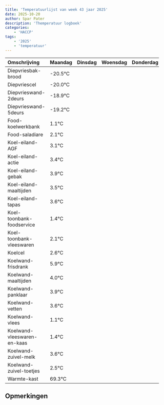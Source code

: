 ```yaml
---
title: 'Temperatuurlijst van week 43 jaar 2025'
date: 2025-10-20
author: Spar Pater
description: 'Themperatuur logboek'
categories:
    - 'HACCP'
tags:
    - '2025'
    - 'temperatuur'
---
```

|Omschrijving|Maandag|Dinsdag|Woensdag|Donderdag|Vrijdag|Zaterdag|Zondag|
|:---|:---|:---|:---|:---|:---|:---|:---|
|Diepvriesbak-brood|-20.5°C| | | | | | |
|Diepvriescel|-20.0°C| | | | | | |
|Diepvrieswand-2deurs|-18.9°C| | | | | | |
|Diepvrieswand-5deurs|-19.2°C| | | | | | |
|Food-koelwerkbank|1.1°C| | | | | | |
|Food-saladiare|2.1°C| | | | | | |
|Koel-eiland-AGF|3.1°C| | | | | | |
|Koel-eiland-actie|3.4°C| | | | | | |
|Koel-eiland-gebak|3.9°C| | | | | | |
|Koel-eiland-maaltijden|3.5°C| | | | | | |
|Koel-eiland-tapas|3.6°C| | | | | | |
|Koel-toonbank-foodservice|1.4°C| | | | | | |
|Koel-toonbank-vleeswaren|2.1°C| | | | | | |
|Koelcel|2.6°C| | | | | | |
|Koelwand-frisdrank|5.9°C| | | | | | |
|Koelwand-maaltijden|4.0°C| | | | | | |
|Koelwand-panklaar|3.9°C| | | | | | |
|Koelwand-vetten|3.6°C| | | | | | |
|Koelwand-vlees|1.1°C| | | | | | |
|Koelwand-vleeswaren-en-kaas|1.4°C| | | | | | |
|Koelwand-zuivel-melk|3.6°C| | | | | | |
|Koelwand-zuivel-toetjes|2.5°C| | | | | | |
|Warmte-kast|69.3°C| | | | | | |

## Opmerkingen


